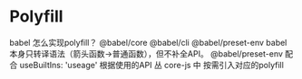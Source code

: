 # Polyfill

  babel 怎么实现polyfill？
  @babel/core @babel/cli @babel/preset-env
  babel 本身只转译语法（箭头函数->普通函数），但不补全API。
  @babel/preset-env 配合 useBuiltIns: 'useage' 根据使用的API 丛 core-js 中
  按需引入对应的polyfill
